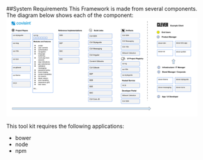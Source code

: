 ##System Requirements
This Framework is made from several components. The diagram below shows each of the component:
![](Images/ProjectComponents.png)

This tool kit requires the following applications:
* bower
* node
* npm
